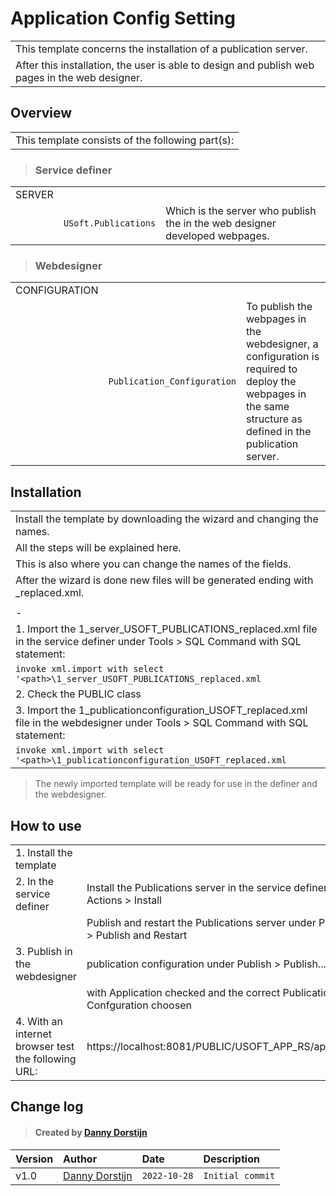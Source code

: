 # Application Config Setting
||
|-|
|This template concerns the installation of a publication server.|
|After this installation, the user is able to design and publish web pages in the web designer.|
## Overview
||
|-|
|This template consists of the following part(s):
> ### Service definer
||||
|-|-|-|
|SERVER|||
||`USoft.Publications`|Which is the server who publish the in the web designer developed webpages.|
> ### Webdesigner
||||
|-|-|-|
|CONFIGURATION|||
||`Publication_Configuration`|To publish the webpages in the webdesigner, a configuration is required to deploy the webpages in the same structure as defined in the publication server.|
## Installation
||
|-|
|Install the template by downloading the wizard and changing the names.|
|All the steps will be explained here.|
|This is also where you can change the names of the fields.|
|After the wizard is done new files will be generated ending with _replaced.xml.|
||
|-|
|1. Import the 1_server_USOFT_PUBLICATIONS_replaced.xml file in the service definer under Tools > SQL Command with SQL statement:|
|`invoke xml.import with select '<path>\1_server_USOFT_PUBLICATIONS_replaced.xml`|
|2. Check the PUBLIC class|
|3. Import the 1_publicationconfiguration_USOFT_replaced.xml file in the webdesigner under Tools > SQL Command with SQL statement:|
|`invoke xml.import with select '<path>\1_publicationconfiguration_USOFT_replaced.xml`|

> The newly imported template will be ready for use in the definer and the webdesigner.
## How to use
|||
|-|-|
|1. Install the template||
|2. In the service definer|Install the Publications server in the service definer under Actions > Install|
||Publish and restart the Publications server under Publish > Publish and Restart|
|3. Publish in the webdesigner|publication configuration under Publish > Publish... |
||with Application checked and the correct Publication Confguration choosen|
|4. With an internet browser test the following URL:| https://localhost:8081/PUBLIC/USOFT_APP_RS/app.usoft |
## Change log
> #### Created by [Danny Dorstijn](mailto:danny.dorstijn@usoft.com)
|Version|Author|Date|Description|
|:---|:---|:---|:---|
|v1.0|[Danny Dorstijn](mailto:danny.dorstijn@usoft.com) |`2022-10-28`|`Initial commit`|